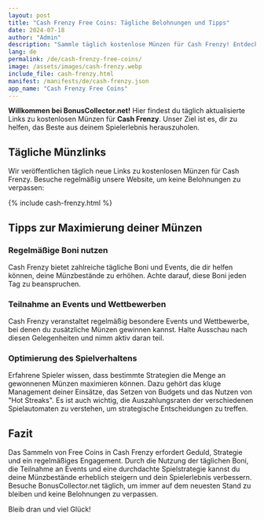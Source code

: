 ```yaml
---
layout: post
title: "Cash Frenzy Free Coins: Tägliche Belohnungen und Tipps"
date: 2024-07-18
author: "Admin"
description: "Sammle täglich kostenlose Münzen für Cash Frenzy! Entdecke Cash Frenzy Casino Free Coins Links und genieße Gratis-Boni für dein Lieblingsspiel."
lang: de
permalink: /de/cash-frenzy-free-coins/
image: /assets/images/cash-frenzy.webp
include_file: cash-frenzy.html
manifest: /manifests/de/cash-frenzy.json
app_name: "Cash Frenzy Free Coins"
---
```


**Willkommen bei BonusCollector.net!** Hier findest du täglich aktualisierte Links zu kostenlosen Münzen für **Cash Frenzy**. Unser Ziel ist es, dir zu helfen, das Beste aus deinem Spielerlebnis herauszuholen. 

## Tägliche Münzlinks

Wir veröffentlichen täglich neue Links zu kostenlosen Münzen für Cash Frenzy. Besuche regelmäßig unsere Website, um keine Belohnungen zu verpassen:

{% include cash-frenzy.html %}

## Tipps zur Maximierung deiner Münzen

### Regelmäßige Boni nutzen
Cash Frenzy bietet zahlreiche tägliche Boni und Events, die dir helfen können, deine Münzbestände zu erhöhen. Achte darauf, diese Boni jeden Tag zu beanspruchen.

### Teilnahme an Events und Wettbewerben
Cash Frenzy veranstaltet regelmäßig besondere Events und Wettbewerbe, bei denen du zusätzliche Münzen gewinnen kannst. Halte Ausschau nach diesen Gelegenheiten und nimm aktiv daran teil.

### Optimierung des Spielverhaltens
Erfahrene Spieler wissen, dass bestimmte Strategien die Menge an gewonnenen Münzen maximieren können. Dazu gehört das kluge Management deiner Einsätze, das Setzen von Budgets und das Nutzen von "Hot Streaks". Es ist auch wichtig, die Auszahlungsraten der verschiedenen Spielautomaten zu verstehen, um strategische Entscheidungen zu treffen.

## Fazit

Das Sammeln von Free Coins in Cash Frenzy erfordert Geduld, Strategie und ein regelmäßiges Engagement. Durch die Nutzung der täglichen Boni, die Teilnahme an Events und eine durchdachte Spielstrategie kannst du deine Münzbestände erheblich steigern und dein Spielerlebnis verbessern. Besuche BonusCollector.net täglich, um immer auf dem neuesten Stand zu bleiben und keine Belohnungen zu verpassen.

Bleib dran und viel Glück!